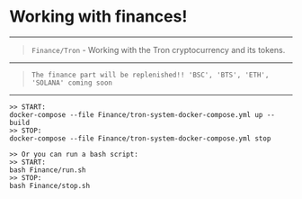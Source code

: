 Working with finances!
====


---
> `Finance/Tron` - Working with the Tron cryptocurrency and its tokens.
---
> `The finance part will be replenished!! 'BSC', 'BTS', 'ETH', 'SOLANA' coming soon`
---


```shell
>> START:
docker-compose --file Finance/tron-system-docker-compose.yml up --build
>> STOP:
docker-compose --file Finance/tron-system-docker-compose.yml stop

>> Or you can run a bash script: 
>> START:
bash Finance/run.sh
>> STOP:
bash Finance/stop.sh
```